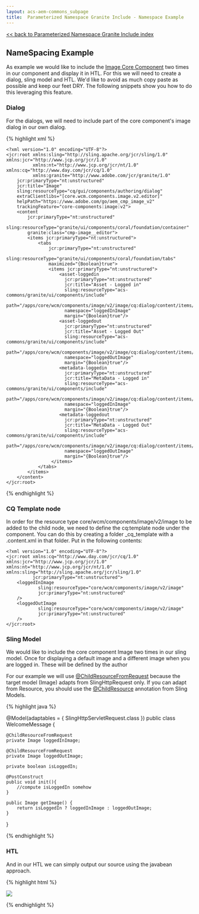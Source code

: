 ```yaml
---
layout: acs-aem-commons_subpage
title:  Parameterized Namespace Granite Include - Namespace Example
---
```


[<< back to Parameterized Namespace Granite Include index](../index.html)

## NameSpacing Example

As example we would like to include the [Image Core Component](https://docs.adobe.com/content/help/en/experience-manager-core-components/using/components/image.html) two times in our component and display it in HTL.
For this we will need to create a dialog, sling model and HTL. We'd like to avoid as much copy paste as possible and keep our feet DRY.
The following snippets show you how to do this leveraging this feature.


### Dialog

For the dialogs, we will need to include part of the core component's image dialog in our own dialog.

{% highlight xml %}

    <?xml version="1.0" encoding="UTF-8"?>
    <jcr:root xmlns:sling="http://sling.apache.org/jcr/sling/1.0" xmlns:jcr="http://www.jcp.org/jcr/1.0"
              xmlns:nt="http://www.jcp.org/jcr/nt/1.0" xmlns:cq="http://www.day.com/jcr/cq/1.0"
              xmlns:granite="http://www.adobe.com/jcr/granite/1.0"
        jcr:primaryType="nt:unstructured"
        jcr:title="Image"
        sling:resourceType="cq/gui/components/authoring/dialog"
        extraClientlibs="[core.wcm.components.image.v2.editor]"
        helpPath="https://www.adobe.com/go/aem_cmp_image_v2"
        trackingFeature="core-components:image:v2">
        <content
            jcr:primaryType="nt:unstructured"
            sling:resourceType="granite/ui/components/coral/foundation/container"
            granite:class="cmp-image__editor">
            <items jcr:primaryType="nt:unstructured">
                <tabs
                    jcr:primaryType="nt:unstructured"
                    sling:resourceType="granite/ui/components/coral/foundation/tabs"
                    maximized="{Boolean}true">
                    <items jcr:primaryType="nt:unstructured">
                        <asset-loggedin
                          jcr:primaryType="nt:unstructured"
                          jcr:title="Asset - Logged in"
                          sling:resourceType="acs-commons/granite/ui/components/include"
                          path="/apps/core/wcm/components/image/v2/image/cq:dialog/content/items/tabs/items/asset"
                          namespace="loggedInImage"
                          margin="{Boolean}true"/>
                        <asset-loggedout
                          jcr:primaryType="nt:unstructured"
                          jcr:title="Asset - Logged Out"
                          sling:resourceType="acs-commons/granite/ui/components/include"
                          path="/apps/core/wcm/components/image/v2/image/cq:dialog/content/items/tabs/items/asset"
                          namespace="loggedOutImage"
                          margin="{Boolean}true"/>
                        <metadata-loggedin
                          jcr:primaryType="nt:unstructured"
                          jcr:title="MetaData - Logged in"
                          sling:resourceType="acs-commons/granite/ui/components/include"
                          path="/apps/core/wcm/components/image/v2/image/cq:dialog/content/items/tabs/items/metadata"
                          namespace="loggedInImage"
                          margin="{Boolean}true"/>
                        <metadata-loggedout
                          jcr:primaryType="nt:unstructured"
                          jcr:title="MetaData - Logged Out"
                          sling:resourceType="acs-commons/granite/ui/components/include"
                          path="/apps/core/wcm/components/image/v2/image/cq:dialog/content/items/tabs/items/metadata"
                          namespace="loggedOutImage"
                          margin="{Boolean}true"/>
                     </items>
                </tabs>
            </items>
        </content>
    </jcr:root>
    
{% endhighlight %}
                                
### CQ Template node

In order for the resource type core/wcm/components/image/v2/image to be added to the child node, we need to define the cq:template node under the component.
You can do this by creating a folder _cq_template with a .content.xml in that folder.
Put in the following contents:

    <?xml version="1.0" encoding="UTF-8"?>
    <jcr:root xmlns:cq="http://www.day.com/jcr/cq/1.0" xmlns:jcr="http://www.jcp.org/jcr/1.0" xmlns:nt="http://www.jcp.org/jcr/nt/1.0" xmlns:sling="http://sling.apache.org/jcr/sling/1.0"
              jcr:primaryType="nt:unstructured">
        <loggedInImage
                sling:resourceType="core/wcm/components/image/v2/image"
                jcr:primaryType="nt:unstructured"
        />
        <loggedOutImage
                sling:resourceType="core/wcm/components/image/v2/image"
                jcr:primaryType="nt:unstructured"
        />
    </jcr:root>
                                                        
               


### Sling Model

We would like to include the core component Image two times in our sling model.
Once for displaying a default image and a different image when you are logged in. 
These will be defined by the author

For our example we will use  [@ChildResourceFromRequest](../../sling-model-injectors/child-resource-from-request/index.html) because the target model (Image) adapts from SlingHttpRequest only.
If you can adapt from Resource, you should use the [@ChildResource](https://sling.apache.org/apidocs/sling8/org/apache/sling/models/annotations/injectorspecific/ChildResource.html) annotation from Sling Models.

{% highlight java %}
    
@Model(adaptables = { SlingHttpServletRequest.class })
public class WelcomeMessage {

    @ChildResourceFromRequest
    private Image loggedInImage;
    
    @ChildResourceFromRequest
    private Image loggedOutImage;

    private boolean isLoggedIn;
    
    @PostConstruct
    public void init(){
        //compute isLoggedIn somehow
    }

    public Image getImage() {
        return isLoggedIn ? loggedInImage : loggedOutImage;
    }
}
    
{% endhighlight %}

### HTL

And in our HTL we can simply output our source using the javabean approach.

{% highlight html %}

<div sly-data-sly-use.welcome="${'com.acs.components.WelcomeMessage'}">
    <img src="${welcome.image.src>"/>
</div>
    
{% endhighlight %}